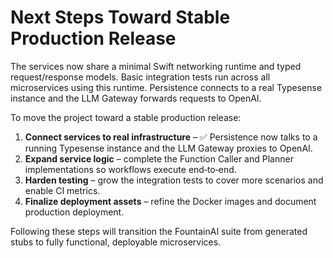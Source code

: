 # Next Steps Toward Stable Production Release

The services now share a minimal Swift networking runtime and typed request/response models. Basic integration tests run across all microservices using this runtime. Persistence connects to a real Typesense instance and the LLM Gateway forwards requests to OpenAI.

To move the project toward a stable production release:

1. **Connect services to real infrastructure** – ✅ Persistence now talks to a running Typesense instance and the LLM Gateway proxies to OpenAI.
2. **Expand service logic** – complete the Function Caller and Planner implementations so workflows execute end‑to‑end.
3. **Harden testing** – grow the integration tests to cover more scenarios and enable CI metrics.
4. **Finalize deployment assets** – refine the Docker images and document production deployment.

Following these steps will transition the FountainAI suite from generated stubs to fully functional, deployable microservices.
